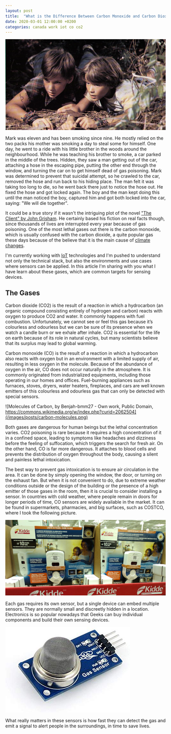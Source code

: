 ```yaml
---
layout: post
title:  "What is the Difference Between Carbon Monoxide and Carbon Dioxide?"
date: 2020-03-01 12:00:00 +0200
categories: canada work iot co co2
---
```


![Mark and his brother in The Client](/images/posts/the-client.png)

Mark was eleven and has been smoking since nine. He mostly relied on the two packs his mother was smoking a day to steal some for himself. One day, he went to a ride with his little brother in the woods around the neighbourhood. While he was teaching his brother to smoke, a car parked in the middle of the trees. Hidden, they saw a man getting out of the car, attaching a hose in the escaping pipe, putting the other end through the window, and turning the car on to get himself dead of gas poisoning. Mark was determined to prevent that suicidal attempt, so he crawled to the car, removed the hose and run back to his hiding place. The man felt it was taking too long to die, so he went back there just to notice the hose out. He fixed the hose and got locked again. The boy and the man kept doing this until the man noticed the boy, captured him and got both locked into the car, saying: "We will die together".

<!-- more -->

It could be a true story if it wasn't the intriguing plot of the novel ["The Client" by John Grisham][the-client]. He certainly based his fiction on real facts though, since thousands of lives are interrupted every year because of gas poisoning. One of the most lethal gases out there is the carbon monoxide, which is usually confused with the carbon dioxide, a quite popular gas these days because of the believe that it is the main cause of [climate changes][climate-changes].

I'm currently working with [IoT] technologies and I'm pushed to understand not only the technical stack, but also the environments and use cases where sensors can be applied. In this article I'm sharing with you what I have learn about these gases, which are common targets for sensing devices.

## The Gases

Carbon dioxide (CO2) is the result of a reaction in which a hydrocarbon (an organic compound consisting entirely of hydrogen and carbon) reacts with oxygen to produce CO2 and water. It commonly happens with fuel combustion. Unfortunately, we cannot see or feel this gas because it’s colourless and odourless but we can be sure of its presence when we watch a candle burn or we exhale after inhale. CO2 is essential for the life on earth because of its role in natural cycles, but many scientists believe that its surplus may lead to global warming.

Carbon monoxide (CO) is the result of a reaction in which a hydrocarbon also reacts with oxygen but in an environment with a limited supply of air, resulting in less oxygen in the molecule. Because of the abundance of oxygen in the air, CO does not occur naturally in the atmosphere. It is commonly originated from industrialized equipments, including those operating in our homes and offices. Fuel-burning appliances such as furnaces, stoves, dryers, water heaters, fireplaces, and cars are well known emitters of this colourless and odourless gas that can only be detected with special sensors.

![Molecules of Carbon, by Benjah-bmm27 - Own work, Public Domain, https://commons.wikimedia.org/w/index.php?curid=2062504](/images/posts/carbon-molecules.png)

Both gases are dangerous for human beings but the lethal concentration varies. CO2 poisoning is rare because it requires a high concentration of it in a confined space, leading to symptoms like headaches and dizziness before the feeling of suffocation, which triggers the search for fresh air. On the other hand, CO is far more dangerous. It attaches to blood cells and prevents the distribution of oxygen throughout the body, causing a silent and painless lethal intoxication.

The best way to prevent gas intoxication is to ensure air circulation in the area. It can be done by simply opening the window, the door, or turning on the exhaust fan. But when it is not convenient to do, due to extreme weather conditions outside or the design of the building or the presence of a high emitter of those gases in the room, then it is crucial to consider installing a sensor. In countries with cold weather, where people remain in doors for longer periods of time, CO sensors are widely available in the market. It can be found in supermarkets, pharmacies, and big surfaces, such as COSTCO, where I took the following picture.

![Carbon Monoxide Alarm](/images/posts/carbon-monoxide-alarm.png)

Each gas requires its own sensor, but a single device can embed multiple sensors. They are normally small and discreetly hidden in a location. Electronics is so popular nowadays that Geeks can buy individual components and build their own sensing devices.

![Carbon Monoxide sensor compatible with Arduino](/images/posts/carbon-monoxide-sensor-arduino.jpg)

What really matters in these sensors is how fast they can detect the gas and emit a signal to alert people in the surroundings, in time to save lives.

[climate-changes]: https://en.wikipedia.org/wiki/Climate_change_(general_concept)
[IoT]: https://en.wikipedia.org/wiki/Internet_of_things
[the-client]: https://amzn.to/3bpw9uy
